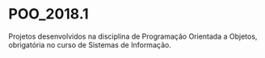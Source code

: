 # POO_2018.1

Projetos desenvolvidos na disciplina de Programação Orientada a Objetos, obrigatória no curso de Sistemas de Informação.
